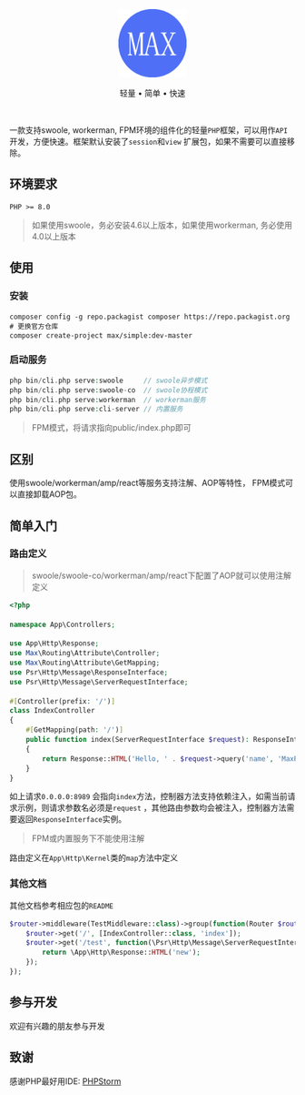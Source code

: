 <p align="center">
<img src="https://raw.githubusercontent.com/marxphp/simple/master/public/favicon.ico" width="120" alt="Max">
</p>

<p align="center">轻量 • 简单 • 快速</p>

<p align="center">
<a href="https://github.com/marxphp/simple/issues"><img src="https://img.shields.io/github/issues/marxphp/simple" alt=""></a>
<a href="https://github.com/marxphp/simple"><img src="https://img.shields.io/github/stars/marxphp/simple" alt=""></a>
<img src="https://img.shields.io/badge/php-%3E%3D8.0-brightgreen" alt="">
<img src="https://img.shields.io/badge/license-apache%202-blue" alt="">
</p>

一款支持swoole, workerman, FPM环境的组件化的轻量`PHP`框架，可以用作`API`开发，方便快速。框架默认安装了`session`和`view`
扩展包，如果不需要可以直接移除。

## 环境要求

```
PHP >= 8.0
```

> 如果使用swoole，务必安装4.6以上版本，如果使用workerman, 务必使用4.0以上版本

## 使用

### 安装

```shell
composer config -g repo.packagist composer https://repo.packagist.org # 更换官方仓库
composer create-project max/simple:dev-master
```

### 启动服务

```php
php bin/cli.php serve:swoole     // swoole异步模式
php bin/cli.php serve:swoole-co  // swoole协程模式
php bin/cli.php serve:workerman  // workerman服务
php bin/cli.php serve:cli-server // 内置服务
```

> FPM模式，将请求指向public/index.php即可

## 区别

使用swoole/workerman/amp/react等服务支持注解、AOP等特性， FPM模式可以直接卸载AOP包。

## 简单入门

### 路由定义

> swoole/swoole-co/workerman/amp/react下配置了AOP就可以使用注解定义

```php
<?php

namespace App\Controllers;

use App\Http\Response;
use Max\Routing\Attribute\Controller;
use Max\Routing\Attribute\GetMapping;
use Psr\Http\Message\ResponseInterface;
use Psr\Http\Message\ServerRequestInterface;

#[Controller(prefix: '/')]
class IndexController
{
    #[GetMapping(path: '/')]
    public function index(ServerRequestInterface $request): ResponseInterface
    {
        return Response::HTML('Hello, ' . $request->query('name', 'MaxPHP!'));
    }
}

```

如上请求`0.0.0.0:8989` 会指向`index`方法，控制器方法支持依赖注入，如需当前请求示例，则请求参数名必须是`request`
，其他路由参数均会被注入，控制器方法需要返回`ResponseInterface`实例。

> FPM或内置服务下不能使用注解

路由定义在`App\Http\Kernel`类的`map`方法中定义

### 其他文档

其他文档参考相应包的`README`

```php
$router->middleware(TestMiddleware::class)->group(function(Router $router) {
    $router->get('/', [IndexController::class, 'index']);
    $router->get('/test', function(\Psr\Http\Message\ServerRequestInterface $request) {
        return \App\Http\Response::HTML('new');
    });
});
```

## 参与开发

欢迎有兴趣的朋友参与开发

## 致谢

感谢PHP最好用IDE: <a href="https://www.jetbrains.com/?from=marxphp">PHPStorm</a>
